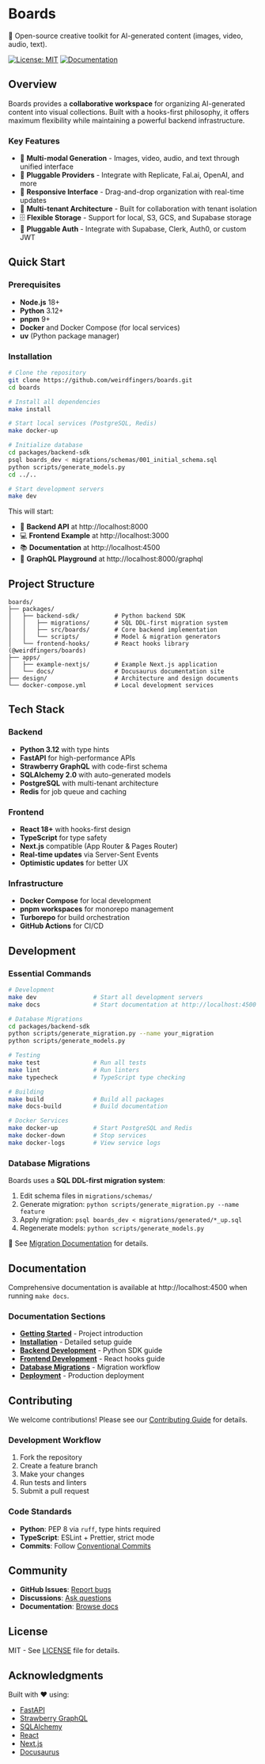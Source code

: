 # Boards

🎨 Open-source creative toolkit for AI-generated content (images, video, audio, text).

[![License: MIT](https://img.shields.io/badge/License-MIT-yellow.svg)](https://opensource.org/licenses/MIT)
[![Documentation](https://img.shields.io/badge/docs-docusaurus-blue)](http://localhost:4500)

## Overview

Boards provides a **collaborative workspace** for organizing AI-generated content into visual collections. Built with a hooks-first philosophy, it offers maximum flexibility while maintaining a powerful backend infrastructure.

### Key Features

- 🎨 **Multi-modal Generation** - Images, video, audio, and text through unified interface
- 🔌 **Pluggable Providers** - Integrate with Replicate, Fal.ai, OpenAI, and more
- 📱 **Responsive Interface** - Drag-and-drop organization with real-time updates
- 👥 **Multi-tenant Architecture** - Built for collaboration with tenant isolation
- 🗄️ **Flexible Storage** - Support for local, S3, GCS, and Supabase storage
- 🔐 **Pluggable Auth** - Integrate with Supabase, Clerk, Auth0, or custom JWT

## Quick Start

### Prerequisites

- **Node.js** 18+ 
- **Python** 3.12+
- **pnpm** 9+
- **Docker** and Docker Compose (for local services)
- **uv** (Python package manager)

### Installation

```bash
# Clone the repository
git clone https://github.com/weirdfingers/boards.git
cd boards

# Install all dependencies
make install

# Start local services (PostgreSQL, Redis)
make docker-up

# Initialize database
cd packages/backend-sdk
psql boards_dev < migrations/schemas/001_initial_schema.sql
python scripts/generate_models.py
cd ../..

# Start development servers
make dev
```

This will start:
- 🚀 **Backend API** at http://localhost:8000
- 💻 **Frontend Example** at http://localhost:3000
- 📚 **Documentation** at http://localhost:4500
- 🔧 **GraphQL Playground** at http://localhost:8000/graphql

## Project Structure

```
boards/
├── packages/
│   ├── backend-sdk/          # Python backend SDK
│   │   ├── migrations/       # SQL DDL-first migration system
│   │   ├── src/boards/       # Core backend implementation
│   │   └── scripts/          # Model & migration generators
│   └── frontend-hooks/       # React hooks library (@weirdfingers/boards)
├── apps/
│   ├── example-nextjs/       # Example Next.js application
│   └── docs/                 # Docusaurus documentation site
├── design/                   # Architecture and design documents
└── docker-compose.yml        # Local development services
```

## Tech Stack

### Backend
- **Python 3.12** with type hints
- **FastAPI** for high-performance APIs
- **Strawberry GraphQL** with code-first schema
- **SQLAlchemy 2.0** with auto-generated models
- **PostgreSQL** with multi-tenant architecture
- **Redis** for job queue and caching

### Frontend
- **React 18+** with hooks-first design
- **TypeScript** for type safety
- **Next.js** compatible (App Router & Pages Router)
- **Real-time updates** via Server-Sent Events
- **Optimistic updates** for better UX

### Infrastructure
- **Docker Compose** for local development
- **pnpm workspaces** for monorepo management
- **Turborepo** for build orchestration
- **GitHub Actions** for CI/CD

## Development

### Essential Commands

```bash
# Development
make dev                # Start all development servers
make docs               # Start documentation at http://localhost:4500

# Database Migrations
cd packages/backend-sdk
python scripts/generate_migration.py --name your_migration
python scripts/generate_models.py

# Testing
make test               # Run all tests
make lint               # Run linters
make typecheck          # TypeScript type checking

# Building
make build              # Build all packages
make docs-build         # Build documentation

# Docker Services
make docker-up          # Start PostgreSQL and Redis
make docker-down        # Stop services
make docker-logs        # View service logs
```

### Database Migrations

Boards uses a **SQL DDL-first migration system**:

1. Edit schema files in `migrations/schemas/`
2. Generate migration: `python scripts/generate_migration.py --name feature`
3. Apply migration: `psql boards_dev < migrations/generated/*_up.sql`
4. Regenerate models: `python scripts/generate_models.py`

📖 See [Migration Documentation](./packages/backend-sdk/docs/MIGRATIONS.md) for details.

## Documentation

Comprehensive documentation is available at http://localhost:4500 when running `make docs`.

### Documentation Sections

- **[Getting Started](http://localhost:4500/docs/intro)** - Project introduction
- **[Installation](http://localhost:4500/docs/installation)** - Detailed setup guide
- **[Backend Development](http://localhost:4500/docs/backend/getting-started)** - Python SDK guide
- **[Frontend Development](http://localhost:4500/docs/frontend/getting-started)** - React hooks guide
- **[Database Migrations](http://localhost:4500/docs/backend/migrations)** - Migration workflow
- **[Deployment](http://localhost:4500/docs/deployment/overview)** - Production deployment

## Contributing

We welcome contributions! Please see our [Contributing Guide](http://localhost:4500/docs/guides/contributing) for details.

### Development Workflow

1. Fork the repository
2. Create a feature branch
3. Make your changes
4. Run tests and linters
5. Submit a pull request

### Code Standards

- **Python**: PEP 8 via `ruff`, type hints required
- **TypeScript**: ESLint + Prettier, strict mode
- **Commits**: Follow [Conventional Commits](https://conventionalcommits.org/)

## Community

- **GitHub Issues**: [Report bugs](https://github.com/weirdfingers/boards/issues)
- **Discussions**: [Ask questions](https://github.com/weirdfingers/boards/discussions)
- **Documentation**: [Browse docs](https://weirdfingers.github.io/boards/)

## License

MIT - See [LICENSE](LICENSE) file for details.

## Acknowledgments

Built with ❤️ using:
- [FastAPI](https://fastapi.tiangolo.com/)
- [Strawberry GraphQL](https://strawberry.rocks/)
- [SQLAlchemy](https://www.sqlalchemy.org/)
- [React](https://react.dev/)
- [Next.js](https://nextjs.org/)
- [Docusaurus](https://docusaurus.io/)
